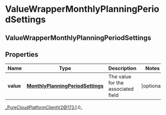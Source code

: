# ValueWrapperMonthlyPlanningPeriodSettings

## ValueWrapperMonthlyPlanningPeriodSettings

## Properties

|Name | Type | Description | Notes|
|------------ | ------------- | ------------- | -------------|
| **value** | [**MonthlyPlanningPeriodSettings**](MonthlyPlanningPeriodSettings) | The value for the associated field | [optional] |



_PureCloudPlatformClientV2@173.1.0_
